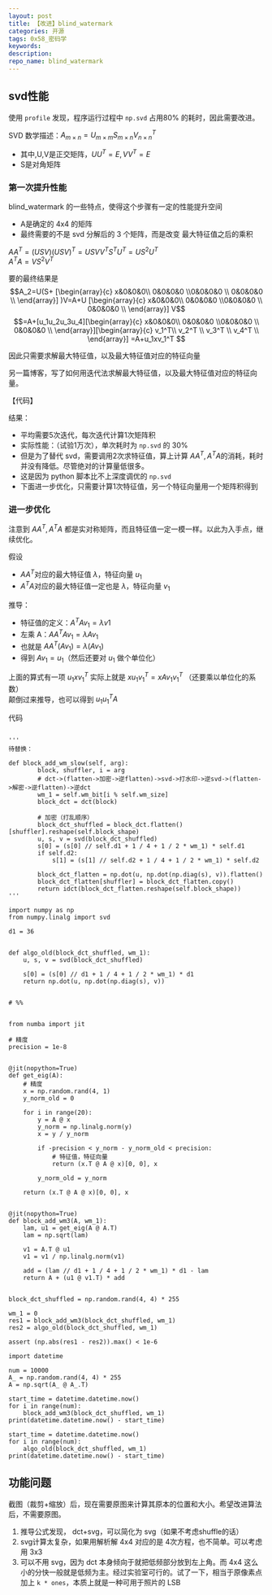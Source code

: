 ```yaml
---
layout: post
title: 【改进】blind_watermark
categories: 开源
tags: 0x58_密码学
keywords:
description:
repo_name: blind_watermark
---
```



## svd性能

使用 `profile` 发现，程序运行过程中 `np.svd` 占用80% 的耗时，因此需要改进。



SVD 数学描述：$A_{m\times n}=U_{m\times m}S_{m\times n}V_{n\times n}^T$
- 其中,U,V是正交矩阵，$UU^T=E, VV^T=E$
- S是对角矩阵

### 第一次提升性能

blind_watermark 的一些特点，使得这个步骤有一定的性能提升空间
- A是确定的 4x4 的矩阵
- 最终需要的不是 svd 分解后的 3 个矩阵，而是改变 最大特征值之后的乘积

$AA^T=(USV)(USV)^T=USVV^TS^TU^T=US^2U^T$  
$A^TA=VS^2V^T$  

要的最终结果是
$$A_2=U(S+
[\begin{array}{c}
    x&0&0&0\\ 0&0&0&0 \\0&0&0&0 \\ 0&0&0&0 \\
    \end{array}]
    )V=A+U
[\begin{array}{c}
    x&0&0&0\\ 0&0&0&0 \\0&0&0&0 \\ 0&0&0&0 \\
    \end{array}]
    V$$
$$=A+[u_1u_2u_3u_4][\begin{array}{c}
    x&0&0&0\\ 0&0&0&0 \\0&0&0&0 \\ 0&0&0&0 \\
    \end{array}][\begin{array}{c}
    v_1^T\\ v_2^T \\ v_3^T \\ v_4^T \\
    \end{array}]
=A+u_1xv_1^T
$$

因此只需要求解最大特征值，以及最大特征值对应的特征向量

另一篇博客，写了如何用迭代法求解最大特征值，以及最大特征值对应的特征向量。

【代码】

结果：
- 平均需要5次迭代，每次迭代计算1次矩阵积
- 实际性能：（试验1万次），单次耗时为 `np.svd` 的 30%
- 但是为了替代 svd，需要调用2次求特征值，算上计算 $AA^T,A^TA$的消耗，耗时并没有降低。尽管绝对的计算量低很多。
- 这是因为 python 脚本比不上深度调优的 `np.svd`
- 下面进一步优化，只需要计算1次特征值，另一个特征向量用一个矩阵积得到

### 进一步优化

注意到 $AA^T,A^TA$ 都是实对称矩阵，而且特征值一定一模一样。以此为入手点，继续优化。

假设
- $AA^T$对应的最大特征值 $\lambda$，特征向量 $u_1$
- $A^TA$对应的最大特征值一定也是 $\lambda$，特征向量 $v_1$

推导：
- 特征值的定义：$A^TAv_1=\lambda v1$
- 左乘 A：$AA^TAv_1=\lambda A v_1$
- 也就是 $AA^T(Av_1) =\lambda (A v_1)$
- 得到 $Av_1=u_1$（然后还要对 $u_1$ 做个单位化）

上面的算式有一项 $u_1xv_1^T$ 实际上就是 $x u_1 v_1^T = x A v_1 v_1^T$ （还要乘以单位化的系数）  
颠倒过来推导，也可以得到 $u_1u_1^T A$


代码
```

'''
待替换：

def block_add_wm_slow(self, arg):
        block, shuffler, i = arg
        # dct->(flatten->加密->逆flatten)->svd->打水印->逆svd->(flatten->解密->逆flatten)->逆dct
        wm_1 = self.wm_bit[i % self.wm_size]
        block_dct = dct(block)

        # 加密（打乱顺序）
        block_dct_shuffled = block_dct.flatten()[shuffler].reshape(self.block_shape)
        u, s, v = svd(block_dct_shuffled)
        s[0] = (s[0] // self.d1 + 1 / 4 + 1 / 2 * wm_1) * self.d1
        if self.d2:
            s[1] = (s[1] // self.d2 + 1 / 4 + 1 / 2 * wm_1) * self.d2

        block_dct_flatten = np.dot(u, np.dot(np.diag(s), v)).flatten()
        block_dct_flatten[shuffler] = block_dct_flatten.copy()
        return idct(block_dct_flatten.reshape(self.block_shape))
'''

import numpy as np
from numpy.linalg import svd

d1 = 36


def algo_old(block_dct_shuffled, wm_1):
    u, s, v = svd(block_dct_shuffled)

    s[0] = (s[0] // d1 + 1 / 4 + 1 / 2 * wm_1) * d1
    return np.dot(u, np.dot(np.diag(s), v))


# %%


from numba import jit

# 精度
precision = 1e-8


@jit(nopython=True)
def get_eig(A):
    # 精度
    x = np.random.rand(4, 1)
    y_norm_old = 0

    for i in range(20):
        y = A @ x
        y_norm = np.linalg.norm(y)
        x = y / y_norm

        if -precision < y_norm - y_norm_old < precision:
            # 特征值，特征向量
            return (x.T @ A @ x)[0, 0], x

        y_norm_old = y_norm

    return (x.T @ A @ x)[0, 0], x


@jit(nopython=True)
def block_add_wm3(A, wm_1):
    lam, u1 = get_eig(A @ A.T)
    lam = np.sqrt(lam)

    v1 = A.T @ u1
    v1 = v1 / np.linalg.norm(v1)

    add = (lam // d1 + 1 / 4 + 1 / 2 * wm_1) * d1 - lam
    return A + (u1 @ v1.T) * add


block_dct_shuffled = np.random.rand(4, 4) * 255

wm_1 = 0
res1 = block_add_wm3(block_dct_shuffled, wm_1)
res2 = algo_old(block_dct_shuffled, wm_1)

assert (np.abs(res1 - res2)).max() < 1e-6

import datetime

num = 10000
A_ = np.random.rand(4, 4) * 255
A = np.sqrt(A_ @ A_.T)

start_time = datetime.datetime.now()
for i in range(num):
    block_add_wm3(block_dct_shuffled, wm_1)
print(datetime.datetime.now() - start_time)

start_time = datetime.datetime.now()
for i in range(num):
    algo_old(block_dct_shuffled, wm_1)
print(datetime.datetime.now() - start_time)

```


## 功能问题

截图（裁剪+缩放）后，现在需要原图来计算其原本的位置和大小。希望改进算法后，不需要原图。
1. 推导公式发现， dct+svg，可以简化为 svg（如果不考虑shuffle的话）
2. svg计算太复杂，如果用解析解 4x4 对应的是 4次方程，也不简单。可以考虑用 3x3
3. 可以不用 svg，因为 dct 本身倾向于就把低频部分放到左上角。而 4x4 这么小的分快一般就是低频为主。经过实验室可行的。试了一下，相当于原像素点加上 `k * ones`，本质上就是一种可用于照片的 LSB
